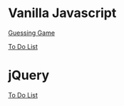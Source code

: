 # Vanilla Javascript

[Guessing Game](https://asktami.github.io/guessing-game/ 'Fullstack Academy Guessing Game')

[To Do List](https://asktami.github.io/to-do-list/ 'To Do List')

# jQuery

[To Do List](https://asktami.github.io/to-do-list/jQ.html)
